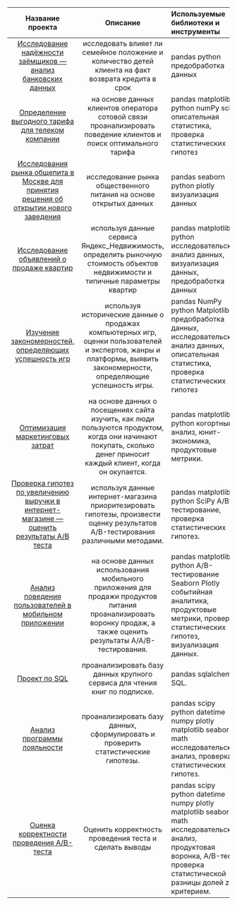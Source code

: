 | Название проекта |  Описание |  Используемые библиотеки и инструменты|
| :--------------------: | :---------------------: |:---------------------------|
| [Исследование надёжности заёмщиков — анализ банковских данных](https://github.com/kittine2015/portfolio/blob/master/bank/%D0%98%D1%81%D1%81%D0%BB%D0%B5%D0%B4%D0%BE%D0%B2%D0%B0%D0%BD%D0%B8%D0%B5%20%D0%BD%D0%B0%D0%B4%D0%B5%D0%B6%D0%BD%D0%BE%D1%81%D1%82%D0%B8%20%D0%B7%D0%B0%D1%91%D0%BC%D1%89%D0%B8%D0%BA%D0%BE%D0%B2.ipynb "Заголовок ссылки") | исследовать влияет ли семейное положение и количество детей клиента на факт возврата кредита в срок | pandas python предобработка данных |
| [Определение выгодного тарифа для телеком компании](https://github.com/kittine2015/portfolio/blob/master/telecom/%D0%9E%D0%BF%D1%80%D0%B5%D0%B4%D0%B5%D0%BB%D0%B5%D0%BD%D0%B8%D0%B5%20%D0%BF%D0%B5%D1%80%D1%81%D0%BF%D0%B5%D0%BA%D1%82%D0%B8%D0%B2%D0%BD%D0%BE%D0%B3%D0%BE%20%D1%82%D0%B0%D1%80%D0%B8%D1%84%D0%B0%20%D0%B4%D0%BB%D1%8F%20%D1%82%D0%B5%D0%BB%D0%B5%D0%BA%D0%BE%D0%BC%20%D0%BA%D0%BE%D0%BC%D0%BF%D0%B0%D0%BD%D0%B8%D0%B8.ipynb "Заголовок ссылки") | на основе данных клиентов оператора сотовой связи проанализировать поведение клиентов и поиск оптимального тарифа | pandas matplotlib python numPy sciPy описательная статистика, проверка статистических гипотез |
| [Исследования рынка общепита в Москве для принятия решения об открытии нового заведения](https://github.com/kittine2015/portfolio/blob/master/cafe_in_Moscow/%D0%A0%D1%8B%D0%BD%D0%BE%D0%BA%20%D0%BE%D0%B1%D1%89%D0%B5%D0%BF%D0%B8%D1%82%D0%B0%20%D0%B2%20%D0%9C%D0%BE%D1%81%D0%BA%D0%B2%D0%B5.ipynb) | исследование рынка общественного питания на основе открытых данных| pandas seaborn python plotly визуализация данных |
| [Исследование объявлений о продаже квартир](https://github.com/kittine2015/portfolio/blob/master/ad_internet_service/%D0%98%D1%81%D1%81%D0%BB%D0%B5%D0%B4%D0%BE%D0%B2%D0%B0%D0%BD%D0%B8%D0%B5%20%D0%BE%D0%B1%D1%8A%D1%8F%D0%B2%D0%BB%D0%B5%D0%BD%D0%B8%D0%B9%20%D0%BE%20%D0%BF%D1%80%D0%BE%D0%B4%D0%B0%D0%B6%D0%B5%20%D0%BA%D0%B2%D0%B0%D1%80%D1%82%D0%B8%D1%80.ipynb) | используя данные сервиса Яндекс_Недвижимость, определить рыночную стоимость объектов недвижимости и типичные параметры квартир| pandas matplotlib python исследовательский анализ данных, визуализация данных, предобработка данных |
| [Изучение закономерностей, определяющих успешность игр](https://github.com/kittine2015/portfolio/blob/master/games/%D0%98%D0%B7%D1%83%D1%87%D0%B5%D0%BD%D0%B8%D0%B5%20%D0%B7%D0%B0%D0%BA%D0%BE%D0%BD%D0%BE%D0%BC%D0%B5%D1%80%D0%BD%D0%BE%D1%81%D1%82%D0%B5%D0%B9%2C%20%D0%BE%D0%BF%D1%80%D0%B5%D0%B4%D0%B5%D0%BB%D1%8F%D1%8E%D1%89%D0%B8%D1%85%20%D1%83%D1%81%D0%BF%D0%B5%D1%88%D0%BD%D0%BE%D1%81%D1%82%D1%8C%20%D0%B8%D0%B3%D1%80.ipynb) | используя исторические данные о продажах компьютерных игр, оценки пользователей и экспертов, жанры и платформы, выявить закономерности, определяющие успешность игры.| pandas NumPy python Matplotlib предобработка данных, исследовательский анализ данных, описательная статистика, проверка статистических гипотез |
| [Оптимизация маркетинговых затрат](https://github.com/kittine2015/portfolio/blob/master/internet_service/%D0%9E%D0%BF%D1%82%D0%B8%D0%BC%D0%B8%D0%B7%D0%B0%D1%86%D0%B8%D1%8F%20%D0%BC%D0%B0%D1%80%D0%BA%D0%B5%D1%82%D0%B8%D0%BD%D0%B3%D0%BE%D0%B2%D1%8B%D1%85%20%D0%B7%D0%B0%D1%82%D1%80%D0%B0%D1%82.ipynb) | на основе данных о посещениях сайта изучить, как люди пользуются продуктом, когда они начинают покупать, сколько денег приносит каждый клиент, когда он окупается.| pandas matplotlib python когортный анализ, юнит-экономика, продуктовые метрики. |
| [Проверка гипотез по увеличению выручки в интернет-магазине —оценить результаты A/B теста](https://github.com/kittine2015/portfolio/blob/master/e-commerce/AB%20test.ipynb) | используя данные интернет-магазина приоритезировать гипотезы, произвести оценку результатов A/B-тестирования различными методами.| pandas matplotlib python SciPy A/B-тестирование, проверка статистических гипотез. |
| [Анализ поведения пользователей в мобильном приложении](https://github.com/kittine2015/portfolio/blob/master/mobile_app/%D0%90%D0%BD%D0%B0%D0%BB%D0%B8%D0%B7%20%D0%BF%D0%BE%D0%B2%D0%B5%D0%B4%D0%B5%D0%BD%D0%B8%D1%8F%20%D0%BF%D0%BE%D0%BB%D1%8C%D0%B7%D0%BE%D0%B2%D0%B0%D1%82%D0%B5%D0%BB%D0%B5%D0%B9%20%D0%B2%20%D0%BC%D0%BE%D0%B1%D0%B8%D0%BB%D1%8C%D0%BD%D0%BE%D0%BC%20%D0%BF%D1%80%D0%B8%D0%BB%D0%BE%D0%B6%D0%B5%D0%BD%D0%B8%D0%B8.ipynb) | на основе данных использования мобильного приложения для продажи продуктов питания проанализировать воронку продаж, а также оценить результаты A/A/B-тестирования.| pandas matplotlib python A/B-тестирование Seaborn Plotly событийная аналитика, продуктовые метрики, проверка статистических гипотез, визуализация данных. |
| [Проект по SQL](https://github.com/kittine2015/portfolio/blob/master/SQL/SQL.ipynb) |проанализировать базу данных крупного сервиса для чтения книг по подписке. | pandas sqlalchemy SQL. |
| [Анализ программы лояльности](https://github.com/kittine2015/portfolio/blob/master/loyality_program/%D0%90%D0%BD%D0%B0%D0%BB%D0%B8%D0%B7%20%D0%BF%D1%80%D0%BE%D0%B3%D1%80%D0%B0%D0%BC%D0%BC%D1%8B%20%D0%BB%D0%BE%D1%8F%D0%BB%D1%8C%D0%BD%D0%BE%D1%81%D1%82%D0%B8.ipynb) |проанализировать базу данных, сформулировать и проверить статистические гипотезы. | pandas scipy python datetime numpy plotly matplotlib seaborn math исследовательский анализ, проверка статистических гипотез. |
| [Оценка корректности проведения A/B-теста](https://github.com/kittine2015/portfolio/blob/master/AB-test_check/%D0%9E%D1%86%D0%B5%D0%BD%D0%BA%D0%B0%20%D0%BA%D0%BE%D1%80%D1%80%D0%B5%D0%BA%D1%82%D0%BD%D0%BE%D1%81%D1%82%D0%B8%20%D0%BF%D1%80%D0%BE%D0%B2%D0%B5%D0%B4%D0%B5%D0%BD%D0%B8%D1%8F%20%D0%90%D0%92%20%D1%82%D0%B5%D1%81%D1%82%D0%B0.ipynb) | Оценить корректность проведения теста и сделать выводы | pandas scipy python datetime numpy plotly matplotlib seaborn math исследовательский анализ, продуктовая воронка, А/B-тест, проверка статистической разницы долей z-критерием. |
